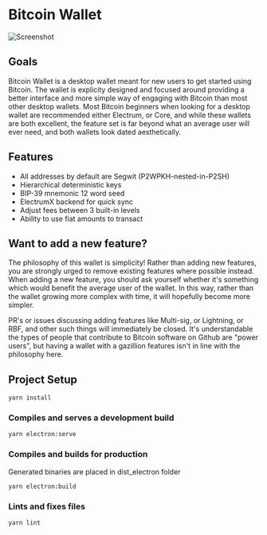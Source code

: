 # Bitcoin Wallet

![](https://i.imgur.com/B5TA5AS.png "Screenshot")

## Goals
Bitcoin Wallet is a desktop wallet meant for new users to get started using Bitcoin. The wallet is explicity designed and focused around providing a better interface and more simple way of engaging with Bitcoin than most other desktop wallets. Most Bitcoin beginners when looking for a desktop wallet are recommended either Electrum, or Core, and while these wallets are both excellent, the feature set is far beyond what an average user will ever need, and both wallets look dated aesthetically.

## Features
- All addresses by default are Segwit (P2WPKH-nested-in-P2SH)
- Hierarchical deterministic keys
- BIP-39 mnemonic 12 word seed
- ElectrumX backend for quick sync
- Adjust fees between 3 built-in levels
- Ability to use fiat amounts to transact

## Want to add a new feature?
The philosophy of this wallet is simplicity! Rather than adding new features, you are strongly urged to remove existing features where possible instead. When adding a new feature, you should ask yourself whether it's something which would benefit the average user of the wallet. In this way, rather than the wallet growing more complex with time, it will hopefully become more simpler.

PR's or issues discussing adding features like Multi-sig, or Lightning, or RBF, and other such things will immediately be closed. It's understandable the types of people that contribute to Bitcoin software on Github are "power users", but having a wallet with a gazillion features isn't in line with the philosophy here.

## Project Setup
```
yarn install
```

### Compiles and serves a development build
```
yarn electron:serve
```

### Compiles and builds for production
Generated binaries are placed in dist_electron folder
```
yarn electron:build
```

### Lints and fixes files
```
yarn lint
```

